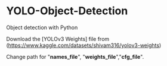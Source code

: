 # YOLO-Object-Detection
Object detection with Python  

Download the [YOLOv3 Weights] file from (https://www.kaggle.com/datasets/shivam316/yolov3-weights)

Change path for "**names_file**", "**weights_file**","**cfg_file**".
